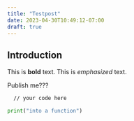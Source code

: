 ```yaml
---
title: "Testpost"
date: 2023-04-30T10:49:12-07:00
draft: true
---
```


## Introduction

This is **bold** text. This is *emphasized* text.

Publish me???

```html
  // your code here
```

```python
print("into a function")
```
